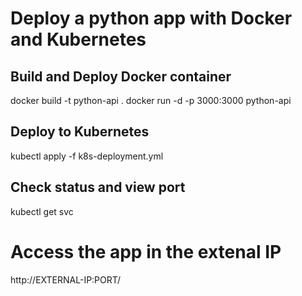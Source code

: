 # Deploy a python app with Docker and Kubernetes

## Build and Deploy Docker container
docker build -t python-api .
docker run -d -p 3000:3000 python-api

## Deploy to Kubernetes
kubectl apply -f k8s-deployment.yml

## Check status and view port
kubectl get svc 

# Access the app in the extenal IP
http://EXTERNAL-IP:PORT/






